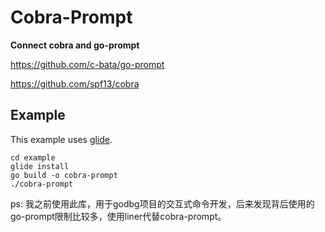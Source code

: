 # Cobra-Prompt

__Connect cobra and go-prompt__

https://github.com/c-bata/go-prompt

https://github.com/spf13/cobra


## Example

This example uses [glide](https://glide.sh/).

```
cd example
glide install
go build -o cobra-prompt
./cobra-prompt
```

ps: 我之前使用此库，用于godbg项目的交互式命令开发，后来发现背后使用的go-prompt限制比较多，使用liner代替cobra-prompt。
